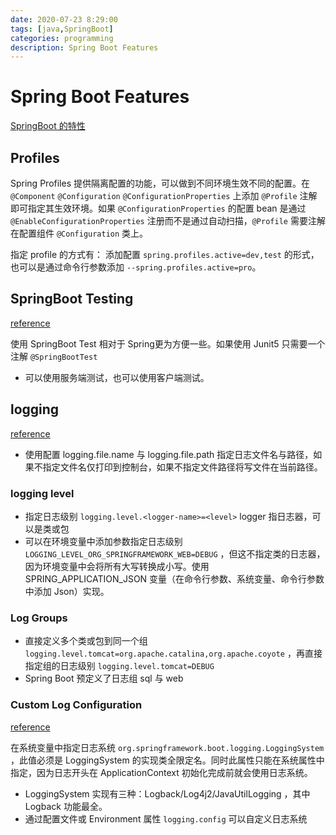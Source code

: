 ```yaml
---
date: 2020-07-23 8:29:00
tags: [java,SpringBoot]
categories: programming
description: Spring Boot Features
---
```


# Spring Boot Features

[SpringBoot 的特性](https://docs.spring.io/spring-boot/docs/current-SNAPSHOT/reference/htmlsingle/#boot-features)

## Profiles

Spring Profiles 提供隔离配置的功能，可以做到不同环境生效不同的配置。在 `@Component` `@Configuration` `@ConfigurationProperties` 上添加 `@Profile` 注解即可指定其生效环境。如果 `@ConfigurationProperties` 的配置 bean 是通过 `@EnableConfigurationProperties` 注册而不是通过自动扫描，`@Profile` 需要注解在配置组件 `@Configuration` 类上。

指定 profile 的方式有： 添加配置 `spring.profiles.active=dev,test` 的形式，也可以是通过命令行参数添加 `--spring.profiles.active=pro`。

## SpringBoot Testing

[reference](https://docs.spring.io/spring-boot/docs/current/reference/htmlsingle/#boot-features-testing-spring-boot-applications-testing-with-mock-environment)

使用 SpringBoot Test 相对于 Spring更为方便一些。如果使用 Junit5 只需要一个注解 `@SpringBootTest`

- 可以使用服务端测试，也可以使用客户端测试。

## logging

[reference](https://docs.spring.io/spring-boot/docs/current/reference/htmlsingle/#boot-features-logging)

- 使用配置 logging.file.name 与 logging.file.path 指定日志文件名与路径，如果不指定文件名仅打印到控制台，如果不指定文件路径将写文件在当前路径。

### logging level

- 指定日志级别 `logging.level.<logger-name>=<level>` logger 指日志器，可以是类或包
- 可以在环境变量中添加参数指定日志级别 `LOGGING_LEVEL_ORG_SPRINGFRAMEWORK_WEB=DEBUG` ，但这不指定类的日志器，因为环境变量中会将所有大写转换成小写。使用 SPRING_APPLICATION_JSON 变量（在命令行参数、系统变量、命令行参数中添加 Json）实现。

### Log Groups

- 直接定义多个类或包到同一个组 `logging.level.tomcat=org.apache.catalina,org.apache.coyote` ，再直接指定组的日志级别 `logging.level.tomcat=DEBUG`
- Spring Boot 预定义了日志组 sql 与 web

### Custom Log Configuration

[reference](https://docs.spring.io/spring-boot/docs/current/reference/htmlsingle/#boot-features-logback-extensions)

在系统变量中指定日志系统 `org.springframework.boot.logging.LoggingSystem` ，此值必须是 LoggingSystem 的实现类全限定名。同时此属性只能在系统属性中指定，因为日志开头在 ApplicationContext 初始化完成前就会使用日志系统。

- LoggingSystem 实现有三种：Logback/Log4j2/JavaUtilLogging ，其中 Logback 功能最全。
- 通过配置文件或 Environment 属性 `logging.config` 可以自定义日志系统

